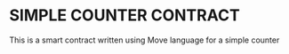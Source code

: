 # SIMPLE COUNTER CONTRACT  
This is a smart contract written using Move language for a simple counter
